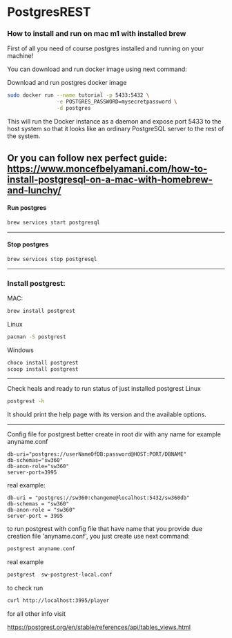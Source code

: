 # PostgresREST

### How to install and run on mac m1 with installed brew

First of all you need of course postgres installed and running on your machine!

You can download and run docker image using next command:

Download and run postgres docker image

```bash
sudo docker run --name tutorial -p 5433:5432 \
                -e POSTGRES_PASSWORD=mysecretpassword \
                -d postgres
```
This will run the Docker instance as a daemon and expose port 5433 to the host system
so that it looks like an ordinary PostgreSQL server to the rest of the system.

Or you can follow nex perfect guide:
https://www.moncefbelyamani.com/how-to-install-postgresql-on-a-mac-with-homebrew-and-lunchy/
---
#### Run postgres
```bash
brew services start postgresql
```
---
#### Stop postgres
```bash
brew services stop postgresql
```
---

### Install postgrest:

MAC: 
```bash
brew install postgrest
```

Linux
```bash
pacman -S postgrest
```

Windows
```bash
choco install postgrest
scoop install postgrest
```
---
Check heals and ready to run status of just installed postgrest
Linux
```bash
postgrest -h
```
It should print the help page with its version and the available options.

---


Config file for postgrest better create in root dir with any name for example anyname.conf
```textmate
db-uri="postgres://userNameOfDB:password@HOST:PORT/DBNAME"
db-schemas="sw360"
db-anon-role="sw360"
server-port=3995
```

real example:
```textmate
db-uri = "postgres://sw360:changeme@localhost:5432/sw360db"
db-schemas = "sw360"
db-anon-role = "sw360"
server-port = 3995
```

to run postgrest with config file that have name that you provide due creation file 'anyname.conf', you just create use next command:
```bash
postgrest anyname.conf
```

real example
```bash
postgrest  sw-postgrest-local.conf
```

to check run 
```bash
curl http://localhost:3995/player
```

for all other info visit 


https://postgrest.org/en/stable/references/api/tables_views.html




